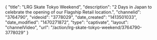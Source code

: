 {
    "title": "LRG Skate Tokyo Weekend",
    "description": "2 Days in Japan to celebrate the opening of our Flagship Retail location.",
    "channelid": "3764790",
    "videoid": "3778029",
    "date_created": "1413501033",
    "date_modified": "1470271872",
    "type": "captivate",
    "layout": "channelVideo",
    "url": "\/action\/lrg-skate-tokyo-weekend\/3764790-3778029"
}